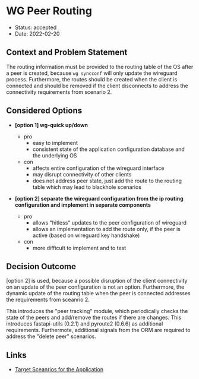# WG Peer Routing

* Status: accepted
* Date: 2022-02-20

## Context and Problem Statement

The routing information must be provided to the routing table of the OS after a peer is created, because `wg syncconf` will only update the wireguard process. Furthermore, the routes should be created when the client is connected and should be removed if the client disconnects to address the connectivity requirements from scenario 2.

## Considered Options

* **[option 1] wg-quick up/down**
  * pro
    * easy to implement
    * consistent state of the application configuration database and the underlying OS
  * con
    * affects entire configuration of the wireguard interface
    * may disrupt connectivity of other clients
    * does not address peer state, just add the route to the routing table which may lead to blackhole scenarios

* **[option 2] separate the wireguard configuration from the ip routing configuration and implement in separate components**
  * pro
    * allows "hitless" updates to the peer configuration of wireguard
    * allows an implementation to add the route only, if the peer is active (based on wireguard key handshake)
  * con
    * more difficult to implement and to test

## Decision Outcome

[option 2] is used, because a possible disruption of the client connectivity on an update of the peer configuration is not an option. Furthermore, the dynamic update of the routing table when the peer is connected addresses the requirements from sceanrio 2.

This introduces the "peer tracking" module, which periodically checks the state of the peers and add/remove the routes if there are changes. This introduces fastapi-utils (0.2.1) and pyroute2 (0.6.6) as additional requirements. Furthermote, additional signals from the ORM are required to address the "delete peer" scenarios.

## Links <!-- optional -->

* [Target Sceanrios for the Application](../scenarios/README.md)
